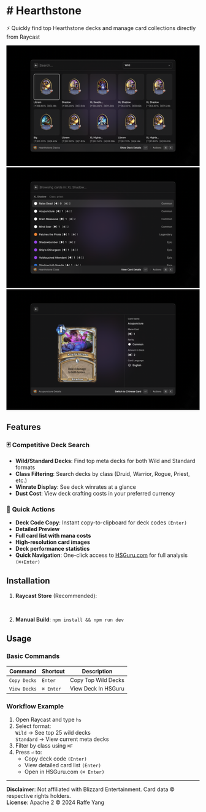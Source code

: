 # # Hearthstone

⚡ Quickly find top Hearthstone decks and manage card collections directly from Raycast

![Hearthstone](./metadata/hearthstone-1.png)
![Hearthstone](./metadata/hearthstone-2.png)
![Hearthstone](./metadata/hearthstone-3.png)

## Features

### 🃏 **Competitive Deck Search**
- **Wild/Standard Decks**: Find top meta decks for both Wild and Standard formats
- **Class Filtering**: Search decks by class (Druid, Warrior, Rogue, Priest, etc.)
- **Winrate Display**: See deck winrates at a glance
- **Dust Cost**: View deck crafting costs in your preferred currency

### 🚀 **Quick Actions**
- **Deck Code Copy**: Instant copy-to-clipboard for deck codes `(Enter)`
- **Detailed Preview**
- **Full card list with mana costs**
- **High-resolution card images**
- **Deck performance statistics**
- **Quick Navigation**: One-click access to [HSGuru.com](https://www.hsguru.com) for full analysis `(⌘+Enter)`

## Installation
1. **Raycast Store** (Recommended):
<p align="center">
<a href="https://www.raycast.com/raffeyang/hearthstone"><img src="https://www.raycast.com/raffeyang/hearthstone/install_button@2x.png" height="64" style="height: 64px;" alt=""></a>
</p>

2. **Manual Build**:
`npm install && npm run dev`

## Usage

### Basic Commands
| Command      | Shortcut  | Description         |
|--------------|-----------|---------------------|
| `Copy Decks` | `Enter`   | Copy Top Wild Decks |
| `View Decks` | `⌘ Enter` | View Deck In HSGuru |

### Workflow Example
1. Open Raycast and type `hs`
2. Select format:  
   `Wild` → See top 25 wild decks  
   `Standard` → View current meta decks
3. Filter by class using `⌘F`
4. Press `⏎` to:
   - Copy deck code `(Enter)`
   - View detailed card list `(Enter)`
   - Open in HSGuru.com `(⌘ Enter)`

---

**Disclaimer**: Not affiliated with Blizzard Entertainment. Card data © respective rights holders.  
**License**: Apache 2 © 2024 Raffe Yang
